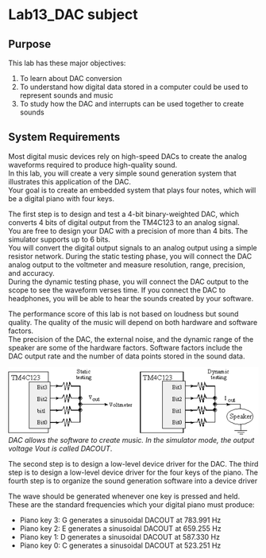 # Lab13_DAC subject

## Purpose

This lab has these major objectives: 
1. To learn about DAC conversion
2. To understand how digital data stored in a computer could be used to represent sounds and music
3. To study how the DAC  and interrupts can be used together to create sounds

## System Requirements

Most digital music devices rely on high-speed DACs to create the analog waveforms required to produce high-quality sound. \
In this lab, you will create a very simple sound generation system that illustrates this application of the DAC. \
Your goal is to create an embedded system that plays four notes, which will be a digital piano with four keys.

The first step is to design and test a 4-bit binary-weighted DAC, which converts 4 bits of digital output from the TM4C123 to an analog signal. \
You are free to design your DAC with a precision of more than 4 bits. The simulator supports up to 6 bits. \
You will convert the digital output signals to an analog output using a simple resistor network. During the static testing phase, you will connect the DAC analog output to the voltmeter and measure resolution, range, precision, and accuracy. \
During the dynamic testing phase, you will connect the DAC output to the scope to see the waveform verses time. If you connect the DAC to headphones, you will be able to hear the sounds created by your software.

The performance score of this lab is not based on loudness but sound quality. The quality of the music will depend on both hardware and software factors. \
The precision of the DAC, the external noise, and the dynamic range of the speaker are some of the hardware factors. Software factors include the DAC output rate and the number of data points stored in the sound data.

![Alt text](Lab13_circuit.png?raw=true)
*DAC allows the software to create music. In the simulator mode, the output voltage Vout is called DACOUT*.

The second step is to design a low-level device driver for the DAC.
The third step is to design a low-level device driver for the four keys of the piano. 
The fourth step is to organize the sound generation software into a device driver

The wave should be generated whenever one key is pressed and held. These are the standard frequencies which your digital piano must produce:
- Piano key 3: G generates a sinusoidal DACOUT at 783.991 Hz
- Piano key 2: E generates a sinusoidal DACOUT at 659.255 Hz
- Piano key 1: D generates a sinusoidal DACOUT at 587.330 Hz
- Piano key 0: C generates a sinusoidal DACOUT at 523.251 Hz